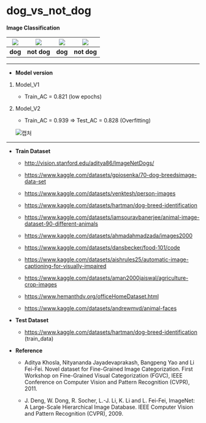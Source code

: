# dog_vs_not_dog
**Image Classification**

|<img src=https://user-images.githubusercontent.com/77375383/182120945-bcd622ff-5320-4389-aa82-8b6b7222d780.jpg></img>|<img src=https://user-images.githubusercontent.com/77375383/182120310-b28772c6-55b7-442d-981c-726c845536d5.jpg></img>|<img src=https://user-images.githubusercontent.com/77375383/182121544-d23fe6c1-9426-4062-8935-66ad3f026954.jpg></img>|<img src=https://user-images.githubusercontent.com/77375383/182121734-69315f6c-97a6-45a6-9a5f-751afcdf8b3b.jpg></img>|
|:-----------:|:-----------:|:-----------:|:-----------:|
| **dog**| **not dog** | **dog** | **not dog** |
----------------------------------------
+ **Model version**
1. Model_V1
    + Train_AC = 0.821 (low epochs)
2. Model_V2

    + Train_AC = 0.939 => Test_AC = 0.828 (Overfitting)

    ![캡처](https://user-images.githubusercontent.com/77375383/182320344-3d2f323e-4acc-4f75-b361-5391ac76dc24.PNG)
----------------------------------------



+ **Train Dataset**

  + http://vision.stanford.edu/aditya86/ImageNetDogs/
  + https://www.kaggle.com/datasets/gpiosenka/70-dog-breedsimage-data-set
  + https://www.kaggle.com/datasets/venktesh/person-images
  + https://www.kaggle.com/datasets/hartman/dog-breed-identification
  
  + https://www.kaggle.com/datasets/iamsouravbanerjee/animal-image-dataset-90-different-animals
  + https://www.kaggle.com/datasets/ahmadahmadzada/images2000
  + https://www.kaggle.com/datasets/dansbecker/food-101/code
  + https://www.kaggle.com/datasets/aishrules25/automatic-image-captioning-for-visually-impaired
  + https://www.kaggle.com/datasets/aman2000jaiswal/agriculture-crop-images
  + https://www.hemanthdv.org/officeHomeDataset.html
  + https://www.kaggle.com/datasets/andrewmvd/animal-faces
+ **Test Dataset**
  + https://www.kaggle.com/datasets/hartman/dog-breed-identification (train_data)
  

+ **Reference**

  + Aditya Khosla, Nityananda Jayadevaprakash, Bangpeng Yao and Li Fei-Fei. Novel dataset for Fine-Grained Image Categorization. First Workshop on Fine-Grained Visual Categorization (FGVC), IEEE Conference on Computer Vision and Pattern Recognition (CVPR), 2011.

  + J. Deng, W. Dong, R. Socher, L.-J. Li, K. Li and L. Fei-Fei, ImageNet: A Large-Scale Hierarchical Image Database. IEEE Computer Vision and Pattern Recognition (CVPR), 2009.
